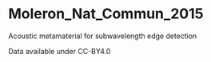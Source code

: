 # Moleron_Nat_Commun_2015
Acoustic metamaterial for subwavelength edge detection

Data available under CC-BY4.0